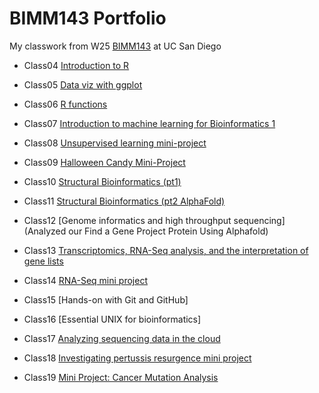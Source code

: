 # BIMM143 Portfolio
My classwork from W25 [BIMM143](https://bioboot.github.io/bimm143_W25/schedule/#15) at UC San Diego


- Class04 [Introduction to R](https://htmlpreview.github.io/?https://raw.githubusercontent.com/AileenAndrade/bimm143_github/refs/heads/main/BIMM%20143%20Class%204/BIMM-143-Class-4.html)

- Class05 [Data viz with ggplot](https://htmlpreview.github.io/?https://raw.githubusercontent.com/AileenAndrade/bimm143_github/refs/heads/main/Class05/Class05.qmd)

- Class06 [R functions](https://htmlpreview.github.io/?https://raw.githubusercontent.com/AileenAndrade/bimm143_github/refs/heads/main/Class06/Class06.html)

- Class07 [Introduction to machine learning for Bioinformatics 1](https://htmlpreview.github.io/?https://raw.githubusercontent.com/AileenAndrade/bimm143_github/refs/heads/main/Class07/Class07.html)

- Class08 [Unsupervised learning mini-project](https://htmlpreview.github.io/?https://raw.githubusercontent.com/AileenAndrade/bimm143_github/refs/heads/main/Class08/BIMM%20143%20Lab%20Class%208.html)

- Class09 [Halloween Candy Mini-Project](https://htmlpreview.github.io/?https://raw.githubusercontent.com/AileenAndrade/bimm143_github/refs/heads/main/Class09/Class09.html)

- Class10 [Structural Bioinformatics (pt1)](https://htmlpreview.github.io/?https://raw.githubusercontent.com/AileenAndrade/bimm143_github/refs/heads/main/Class10/Class10.html)

- Class11 [Structural Bioinformatics (pt2 AlphaFold)](https://htmlpreview.github.io/?https://raw.githubusercontent.com/AileenAndrade/bimm143_github/refs/heads/main/Class11/Class11.html)

- Class12 [Genome informatics and high throughput sequencing](Analyzed our Find a Gene Project Protein Using Alphafold)

- Class13 [Transcriptomics, RNA-Seq analysis, and the interpretation of gene lists](https://htmlpreview.github.io/?https://raw.githubusercontent.com/AileenAndrade/bimm143_github/refs/heads/main/Class13/Class13.html)

- Class14 [RNA-Seq mini project](https://htmlpreview.github.io/?https://raw.githubusercontent.com/AileenAndrade/bimm143_github/refs/heads/main/Class14/Class14.html)

- Class15 [Hands-on with Git and GitHub] 

- Class16 [Essential UNIX for bioinformatics]

- Class17 [Analyzing sequencing data in the cloud](https://htmlpreview.github.io/?https://raw.githubusercontent.com/AileenAndrade/bimm143_github/refs/heads/main/Class17/Class17.html)

- Class18 [Investigating pertussis resurgence mini project](https://htmlpreview.github.io/?https://raw.githubusercontent.com/AileenAndrade/bimm143_github/refs/heads/main/Class18/Class18.html)

- Class19 [Mini Project: Cancer Mutation Analysis](https://htmlpreview.github.io/?)

